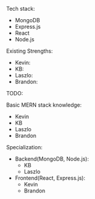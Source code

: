 Tech stack:
  - MongoDB
  - Express.js
  - React
  - Node.js

Existing Strengths:
 - Kevin: 
 - KB:
 - Laszlo:
 - Brandon:

TODO:

Basic MERN stack knowledge:
- Kevin
- KB
- Laszlo
- Brandon

Specialization:
- Backend(MongoDB, Node.js):
    - KB
    - Laszlo
- Frontend(React, Express.js):
    - Kevin
    - Brandon
